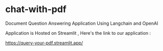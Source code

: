 # chat-with-pdf
Document Question Answering Application Using Langchain and OpenAI 

Application is Hosted on Streamlit , Here's the link to our application : 

https://query-your-pdf.streamlit.app/